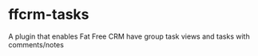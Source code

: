 ffcrm-tasks
===========

A plugin that enables Fat Free CRM have group task views and tasks with comments/notes
